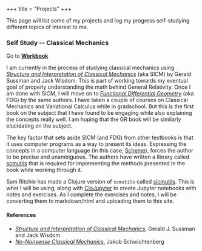 +++
title = "Projects"
+++

This page will list some of my projects and log my progress self-studying different topics of interest to me.

### Self Study -- Classical Mechanics

Go to [**Workbook**](/projects/sicm-workbook)

I am currently in the process of studying classical mechanics using *[Structure and Interpretation of Classical Mechanics](https://tgvaughan.github.io/sicm/
)* (aka SICM) by Gerald Sussman and Jack Wisdom. This is part of working towards my eventual goal of properly understanding the math behind General Relativity. Once I am done with SICM, I will move on to [*Functional Differential Geometry*](https://mitpress.mit.edu/books/functional-differential-geometry) (aka FDG) by the same authors. I have taken a couple of courses on Classical Mechanics and Variational Calculus while in gradschool. But this is the first book on the subject that I have found to be engaging while also explaining the concepts really well. I am hoping that the GR book will be similarly elucidating on the subject.

The key factor that sets aside SICM (and FDG) from other textbooks is that it uses computer programs as a way to present its ideas. Expressing the concepts in a computer language (in this case, [Scheme](https://en.wikipedia.org/wiki/Scheme_(programming_language)
)), forces the author to be precise and unambiguous. The authors have written a library called [scmutils](https://groups.csail.mit.edu/mac/users/gjs/6946/installation.html) that is required for implementing the methods presented in the book while working through it. 

Sam Ritchie has made a Clojure version of `scmutils` called [sicmutils](https://github.com/sicmutils/sicmutils). This is what I will be using, along with [CloJupyter](https://github.com/clojupyter/clojupyter) to create Jupyter notebooks with notes and exercises. As I complete the exercises and notes, I will be converting them to markdown/html and uploading them to this site.

#### References
* *[Structure and Interpretation of Classical Mechanics](https://tgvaughan.github.io/sicm/)*, Gerald J. Sussman and Jack Wisdom
* *[No-Nonsense Classical Mechanics](https://nononsensebooks.com/cm/)*, Jakob Schwichtenberg
